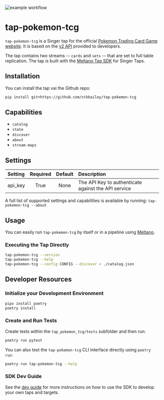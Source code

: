 ![example workflow](https://github.com/stkbailey/tap-pokemon-tcg/actions/workflows/ci_workflow.yml/badge.svg)

# tap-pokemon-tcg

`tap-pokemon-tcg` is a Singer tap for the official [Pokemon Trading Card Game website](https://tcg.pokemon.com/). It is based on the [v2 API](https://pokemontcg.io/) provided to developers.

The tap contains two streams -- `cards` and `sets` -- that are set to full table replication. The tap is built with the [Meltano Tap SDK](https://sdk.meltano.com) for Singer Taps.

## Installation

You can install the tap vai the Github repo:

```bash
pip install git+https://github.com/stkbailey/tap-pokemon-tcg
```

## Capabilities

* `catalog`
* `state`
* `discover`
* `about`
* `stream-maps`

## Settings

| Setting| Required | Default | Description |
|:-------|:--------:|:-------:|:------------|
| api_key| True     | None    | The API Key to authenticate against the API service |

A full list of supported settings and capabilities is available by running: `tap-pokemon-tcg --about`

## Usage

You can easily run `tap-pokemon-tcg` by itself or in a pipeline using [Meltano](https://meltano.com/).

### Executing the Tap Directly

```bash
tap-pokemon-tcg --version
tap-pokemon-tcg --help
tap-pokemon-tcg --config CONFIG --discover > ./catalog.json
```

## Developer Resources

### Initialize your Development Environment

```bash
pipx install poetry
poetry install
```

### Create and Run Tests

Create tests within the `tap_pokemon_tcg/tests` subfolder and
  then run:

```bash
poetry run pytest
```

You can also test the `tap-pokemon-tcg` CLI interface directly using `poetry run`:

```bash
poetry run tap-pokemon-tcg --help
```

### SDK Dev Guide

See the [dev guide](https://sdk.meltano.com/en/latest/dev_guide.html) for more instructions on how to use the SDK to 
develop your own taps and targets.
